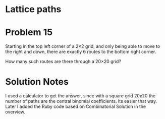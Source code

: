 # Lattice paths
# Problem 15

Starting in the top left corner of a 2×2 grid, and only being able to move to the right and down, there are exactly 6 routes to the bottom right corner.

How many such routes are there through a 20×20 grid?

# Solution Notes

I used a calculator to get the answer, since with a square grid 20x20 the number of paths are the central binomial coefficients. Its easier that way. Later I added the Ruby code based on Combinatorial Solution in the overview.
